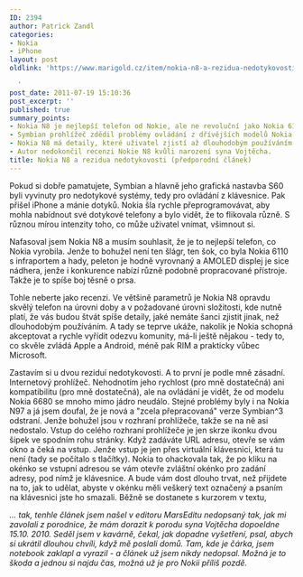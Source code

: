 ```yaml
---
ID: 2394
author: Patrick Zandl
categories:
- Nokia
- iPhone
layout: post
oldlink: 'https://www.marigold.cz/item/nokia-n8-a-rezidua-nedotykovosti-predporodni-clanek

  '
post_date: 2011-07-19 15:10:36
post_excerpt: ''
published: true
summary_points:
- Nokia N8 je nejlepší telefon od Nokie, ale ne revoluční jako Nokia 6110.
- Symbian prohlížeč zdědil problémy ovládání z dřívějších modelů Nokia.
- Nokia N8 má detaily, které uživatel zjistí až dlouhodobým používáním.
- Autor nedokončil recenzi Nokie N8 kvůli narození syna Vojtěcha.
title: Nokia N8 a rezidua nedotykovosti (předporodní článek)
---
```


Pokud si dobře pamatujete, Symbian a hlavně jeho grafická nastavba S60 byli vyvinuty pro nedotykové systémy, tedy pro ovládání z klávesnice. Pak přišel iPhone a mánie dotyků. Nokia šla rychle přeprogramovávat, aby mohla nabídnout své dotykové telefony a bylo vidět, že to flikovala různě. S různou mírou intenzity toho, co může uživatel vnímat, všimnout si. 

Nafasoval jsem Nokia N8 a musím souhlasit, že je to nejlepší telefon, co Nokia vyrobila. Jenže to bohužel není ten šlágr, ten šok, co byla Nokia 6110 s infraportem a hady, peleton je hodně vyrovnaný a AMOLED displej je sice nádhera, jenže i konkurence nabízí různě podobně propracované přístroje. Takže je to spíše boj těsně o prsa. 

Tohle neberte jako recenzi. Ve většině parametrů je Nokia N8 opravdu skvělý telefon na úrovni doby a v požadované úrovni složitosti, kde nutně platí, že vás budou štvát spíše detaily, jaké nemáte šanci zjistit jinak, než dlouhodobým používáním. A tady se teprve ukáže, nakolik je Nokia schopná akceptovat a rychle vyřídit odezvu komunity, má-li ještě nějakou - tedy to, co skvěle zvládá Apple a Android, méně pak RIM a prakticky vůbec Microsoft. 

Zastavím si u dvou reziduí nedotykovosti. A to první je podle mně zásadní. Internetový prohlížeč. Nehodnotím jeho rychlost (pro mně dostatečná) ani kompatibilitu (pro mně dostatečná), ale na ovládání je vidět, že od modelu Nokia 6680 se mnoho mimo jádro neudálo. Stejné problémy byly i na Nokia N97 a já jsem doufal, že je nová a "zcela přepracovaná" verze Symbian^3 odstraní. Jenže bohužel jsou v rozhraní prohlížeče, takže se na ně asi nedostalo. Vstup do celého rozhraní prohlížeče je jen skrze ikonku dvou šipek ve spodním rohu stránky. Když zadáváte URL adresu, otevře se vám okno a čeká na vstup. Jenže vstup je jen přes virtuální klávesnici, která tu není (tady se počítalo s tlačítky). Nokia to ohackovala tak, že po kliku na okénko se vstupní adresou se vám otevře  zvláštní okénko pro zadání adresy, pod nímž je klávesnice. A bude vám dost dlouho trvat, než přijdete na to, jak to udělat, abyste v okénku měli veškerý text označený a psaním na klávesnici jste ho smazali. Běžně se dostanete s kurzorem v textu, 

<em>... tak, tenhle článek jsem našel v editoru MarsEditu nedopsaný tak, jak mi zavolali z porodnice, že mám dorazit k porodu syna Vojtěcha dopoeldne 15.10. 2010. Seděl jsem v kavárně, čekal, jak dopadne vyšetření, psal, abych si ukrátil dlouhou chvíli, když mě poslali domů. Tam, kde je čárka, jsem notebook zaklapl a vyrazil - a článek už jsem nikdy nedopsal. Možná je to škoda a jednou si najdu čas, možná už je pro Nokii příliš pozdě. </em>